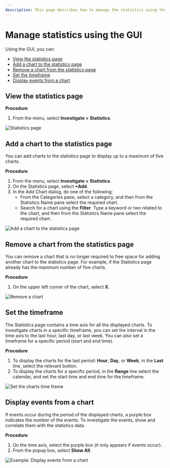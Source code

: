 ```yaml
---
description: This page describes how to manage the statistics using the GUI.
---
```


# Manage statistics using the GUI

Using the GUI, you can:

* [View the statistics page](statistics.md#view-the-statistics-page)
* [Add a chart to the statistics page](statistics.md#add-a-chart-to-the-statistics-page)
* [Remove a chart from the statistics page](statistics.md#remove-a-chart-from-the-statistics-page)
* [Set the timeframe](statistics.md#set-the-charts-time-frame)
* [Display events from a chart](statistics.md#display-events-from-a-chart)

## View the statistics page

**Procedure**

1. From the menu, select **Investigate > Statistics**.

![Statistics page](../../.gitbook/assets/wmng\_statistics\_overview.png)

## Add a chart to the statistics page <a href="#add-a-chart-to-the-statistics-page" id="add-a-chart-to-the-statistics-page"></a>

You can add charts to the statistics page to display up to a maximum of five charts.

**Procedure**

1. From the menu, select **Investigate > Statistics**.
2. On the Statistics page, select **+Add**.
3. In the Add Chart dialog, do one of the following:
   * From the Categories pane, select a category, and then from the Statistics Name pane select the required chart.
   * Search for a chart using the **Filter**. Type a keyword or two related to the chart, and then from the Statistics Name pane select the required chart.

![Add a chart to the statistics page](../../.gitbook/assets/wmng\_statistics\_add\_chart.gif)

## Remove a chart from the statistics page <a href="#remove-a-chart-from-the-statistics-page" id="remove-a-chart-from-the-statistics-page"></a>

You can remove a chart that is no longer required to free space for adding another chart to the statistics page. For example, if the Statistics page already has the maximum number of five charts.

**Procedure**

1. On the upper left corner of the chart, select **X**.

![Remove a chart](../../.gitbook/assets/wmng\_statistics\_remove\_chart.png)

## Set the timeframe  <a href="#set-the-timeframe" id="set-the-timeframe"></a>

The Statistics page contains a time axis for all the displayed charts. To investigate charts in a specific timeframe, you can set the interval in the time axis to the last hour, last day, or last week. You can also set a timeframe for a specific period (start and end time).

**Procedure**

1. To display the charts for the last period: **Hour**, **Day**, or **Week**, in the **Last** line, select the relevant button.
2. To display the charts for a specific period, in the **Range** line select the calendar, and set the start time and end time for the timeframe.

![Set the charts time frame](../../.gitbook/assets/wmng\_statistics\_modify\_chart\_scale.png)

## Display events from a chart <a href="#display-events-from-a-chart" id="display-events-from-a-chart"></a>

If events occur during the period of the displayed charts, a purple box indicates the number of the events. To investigate the events, show and correlate them with the statistics data.

**Procedure**

1. On the time axis, select the purple box (it only appears if events occur).
2. From the popup box, select **Show All**.

![Example: Display events from a chart](../../.gitbook/assets/wmng\_statistics\_display\_events.gif)
